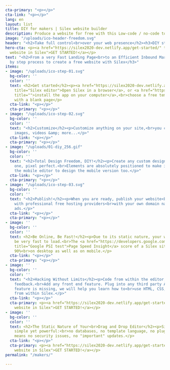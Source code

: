 ```yaml
---
cta-primary: "<p></p>"
cta-link: "<p></p>"
lang: en
layout: list
title: DIY for makers | Silex website builder
description: Produce a website for free with this Low-code / no-code tool for Makers
image: "/uploads/ico-header-freedom.svg"
header: "<h2>Take full control<br>over your web presence</h2><h3>DIY style!</h3>"
hero-cta: <p><a href="https://silex2020-dev.netlify.app/get-started/" title="Create
  website in Silex">GET STARTED!</a></p>
text: "<h2>From a very Fast Landing Page<br>to an Efficient Inbound Marketing Website</h2><h3>Step
  by step process to create a free website with Silex</h3>"
items:
- image: "/uploads/ico-step-01.svg"
  bg-color: ''
  color: ''
  text: <h2>Get started</h2><p><a href="https://silex2020-dev.netlify.app/get-started/"
    title="Silex editor">Open Silex in a browser</a>, or <a href="https://silex2020-dev.netlify.app/makers/"
    title="">install the app on your computer</a>,<br>choose a free template or start
    with a blank page</p>
  cta-link: "<p></p>"
  cta-primary: "<p></p>"
- image: "/uploads/ico-step-02.svg"
  bg-color: ''
  color: ''
  text: "<h2>Customize</h2><p>Customize anything on your site,<br>you can add text,
    images, videos &amp; more...</p>"
  cta-link: "<p></p>"
  cta-primary: "<p></p>"
- image: "/uploads/01-diy_256.gif"
  bg-color: ''
  color: ''
  text: "<h2>Total Design Freedom, DIY!</h2><p>Create any custom design, or clone
    one, pixel perfect.<br>Elements are absolutely positioned to make it feel natural.<br>Use
    the mobile editor to design the mobile version too.</p>"
  cta-link: "<p></p>"
  cta-primary: "<p></p>"
- image: "/uploads/ico-step-03.svg"
  bg-color: ''
  color: ''
  text: "<h2>Publish!</h2><p>When you are ready, publish your website<br>Silex integrates
    with professional free hosting providers<br>with your own domain name and without
    ads.</p>"
  cta-link: "<p></p>"
  cta-primary: "<p></p>"
- image: ''
  bg-color: ''
  color: ''
  text: <h2>Be Online, Be Fast!</h2><p>Due to its static nature, your website will
    be very fast to load.<br>The <a href="https://developers.google.com/speed/pagespeed/insights/"
    title="Google PSI test">Page Speed Insight</a> score of a Silex site is at least
    90%<br>on desktop as well as on mobile.</p>
  cta-link: "<p></p>"
  cta-primary: "<p></p>"
- image: ''
  bg-color: ''
  color: ''
  text: "<h2>Hacking Without Limits</h2><p>Code from within the editor, with immediate
    feedback.<br>Add any front end feature. Plug into any third party API.<br>If a
    feature is missing, we will help you learn how to<br>use HTML, CSS, Javascript
    from within Silex.</p>"
  cta-link: "<p></p>"
  cta-primary: <p><a href="https://silex2020-dev.netlify.app/get-started/" title="Create
    website in Silex">GET STARTED!</a></p>
- image: ''
  bg-color: ''
  color: ''
  text: <h2>The Static Nature of Your<br>Drag and Drop Editor</h2><p>Silex is extremely
    simple yet powerful:<br>no databases, no template language, no plugins.<br>This
    means no security issues, no "important" updates.</p>
  cta-link: "<p></p>"
  cta-primary: <p><a href="https://silex2020-dev.netlify.app/get-started/" title="Create
    website in Silex">GET STARTED!</a></p>
permalink: "/makers/"

---
```

